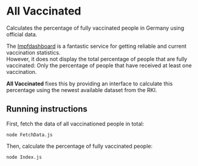 # All Vaccinated  

Calculates the percentage of fully vaccinated people in Germany using official data.  
  
The [Impfdashboard](https://impfdashboard.de) is a fantastic service for getting reliable and current vaccination statistics.  
However, it does not display the total percentage of people that are fully vaccinated: Only the percentage of people that
have received at least one vaccination.  
  
__All Vaccinated__ fixes this by providing an interface to calculate this percentage using the newest available dataset
from the RKI.

## Running instructions  
  
First, fetch the data of all vaccinationed people in total:
```
node FetchData.js
```

Then, calculate the percentage of fully vaccinated people:
```
node Index.js
```